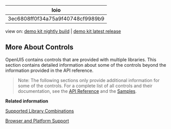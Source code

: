 <!-- loio3ec6808ff0f34a75a9f40748cf9989b9 -->

| loio |
| -----|
| 3ec6808ff0f34a75a9f40748cf9989b9 |

<div id="loio">

view on: [demo kit nightly build](https://openui5nightly.hana.ondemand.com/#/topic/3ec6808ff0f34a75a9f40748cf9989b9) | [demo kit latest release](https://openui5.hana.ondemand.com/#/topic/3ec6808ff0f34a75a9f40748cf9989b9)</div>

## More About Controls

OpenUI5 contains controls that are provided with multiple libraries. This section contains detailed information about some of the controls beyond the information provided in the API reference.

> Note:
> The following sections only provide additional information for some of the controls. For a complete list of all controls and their documentation, see the [API Reference](https://openui5.hana.ondemand.com/#/api) and the [Samples](https://openui5.hana.ondemand.com/#/controls). 
> 
> 

**Related information**  


[Supported Library Combinations](Supported_Library_Combinations_363cd16.md)

[Browser and Platform Support](Browser_and_Platform_Support_74b59ef.md)

